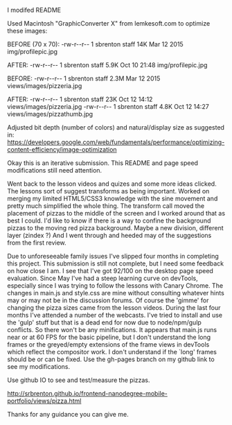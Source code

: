 I modifed README

Used Macintosh "GraphicConverter X" from lemkesoft.com to optimize these images:

BEFORE (70 x 70):
-rw-r--r--  1 sbrenton  staff     14K Mar 12  2015 img/profilepic.jpg

AFTER:
-rw-r--r--  1 sbrenton  staff    5.9K Oct 10 21:48 img/profilepic.jpg

BEFORE:
-rw-r--r--  1 sbrenton  staff     2.3M Mar 12  2015 views/images/pizzeria.jpg

AFTER:
-rw-r--r--  1 sbrenton  staff      23K Oct 12 14:12 views/images/pizzeria.jpg
-rw-r--r--  1 sbrenton  staff     4.8K Oct 12 14:27 views/images/pizzathumb.jpg

Adjusted bit depth (number of colors) and natural/display size as suggested in:
https://developers.google.com/web/fundamentals/performance/optimizing-content-efficiency/image-optimization


Okay this is an iterative submission.
This README and page speed modifications still need attention.

Went back to the lesson videos and quizes and some more ideas clicked.
The lessons sort of suggest transforms as being important.
Worked on merging my limited HTML5/CSS3 knowledge with the sine movement
and pretty much simplified the whole thing.
The transform call moved the placement of pizzas to the middle of the screen
and I worked around that as best I could.
I'd like to know if there is a way to confine the background pizzas to the moving red pizza background.
Maybe a new division, different layer (zindex ?)
And I went through and heeded may of the suggestions from the first review.


Due to unforeseeable family issues I've slipped four months in completing this project.
This submission is still not complete, but I need some feedback on how close I am.
I see that I've got 92/100 on the desktop page speed evaluation.
Since May I've had a steep learning curve on devTools,
especially since I was trying to follow the lessons with Canary Chrome.
The changes in main.js and style.css are mine without consulting whatever hints
may or may not be in the discussion forums.  Of course the 'gimme' for changing the pizza sizes came from the lesson videos.
During the last four months I've attended a number of the webcasts.
I've tried to install and use the 'gulp' stuff but that is a dead end for now due to node/npm/gulp conflicts.
So there won't be any minifications. It appears that main.js runs near or at 60 FPS for the basic pipeline,
but I don't understand the long frames or the greyed/empty extensions of the frame views in devTools
which reflect the compositor work.  I don't understand if the `long' frames should be or can be fixed.
Use the gh-pages branch on my github link to see my modifications.

Use github IO to see and test/measure the pizzas.

http://srbrenton.github.io/frontend-nanodegree-mobile-portfolio/views/pizza.html

Thanks for any guidance you can give me.

